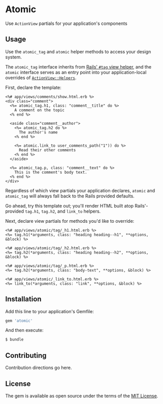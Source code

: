 # Atomic

Use `ActionView` partials for your application's components

## Usage

Use the `atomic_tag` and `atomic` helper methods to access your design system.

The `atomic_tag` interface inherits from [Rails' `#tag` view helper][tag], and
the `atomic` interface serves as an entry point into your application-local
overrides of [`ActionView::Helpers`][helpers].

First, declare the template:

```html+erb
<%# app/views/comments/show.html.erb %>
<div class="comment">
  <%= atomic_tag.h1, class: "comment__title" do %>
    A comment on the topic
  <% end %>

  <aside class="comment__author">
    <%= atomic_tag.h2 do %>
      The author's name
    <% end %>

    <%= atomic.link_to user_comments_path("1")) do %>
      Read their other comments
    <% end %>
  </aside>

  <%= atomic_tag.p, class: "comment__text" do %>
    This is the comment's body text.
  <% end %>
</div>
```

Regardless of which view partials your application declares, `atomic` and
`atomic_tag` will always fall back to the Rails provided defaults.

Go ahead, try this template out; you'll render HTML built atop Rails'-provided
`tag.h1`, `tag.h2`, and `link_to` helpers.

Next, declare view partials for methods you'd like to override:

```html+erb
<%# app/views/atomic/tag/_h1.html.erb %>
<%= tag.h1(*arguments, class: "heading heading--h1", **options, &block) %>

<%# app/views/atomic/tag/_h2.html.erb %>
<%= tag.h2(*arguments, class: "heading heading--h2", **options, &block) %>

<%# app/views/atomic/tag/_p.html.erb %>
<%= tag.h2(*arguments, class: "body-text", **options, &block) %>

<%# app/views/atomic/_link_to.html.erb %>
<%= link_to(*arguments, class: "link", **options, &block) %>
```

[tag]: https://api.rubyonrails.org/classes/ActionView/Helpers/TagHelper.html#method-i-tag
[helpers]: https://api.rubyonrails.org/classes/ActionView/Helpers.html

## Installation
Add this line to your application's Gemfile:

```ruby
gem 'atomic'
```

And then execute:
```bash
$ bundle
```

## Contributing
Contribution directions go here.

## License
The gem is available as open source under the terms of the [MIT License](https://opensource.org/licenses/MIT).
